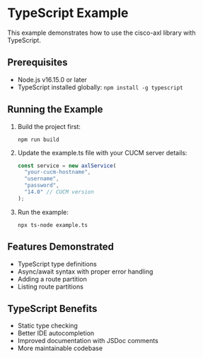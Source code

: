 # TypeScript Example

This example demonstrates how to use the cisco-axl library with TypeScript.

## Prerequisites

- Node.js v16.15.0 or later
- TypeScript installed globally: `npm install -g typescript`

## Running the Example

1. Build the project first:
   ```
   npm run build
   ```

2. Update the example.ts file with your CUCM server details:
   ```typescript
   const service = new axlService(
     "your-cucm-hostname",
     "username",
     "password",
     "14.0" // CUCM version
   );
   ```

3. Run the example:
   ```
   npx ts-node example.ts
   ```

## Features Demonstrated

- TypeScript type definitions
- Async/await syntax with proper error handling
- Adding a route partition
- Listing route partitions

## TypeScript Benefits

- Static type checking
- Better IDE autocompletion
- Improved documentation with JSDoc comments
- More maintainable codebase